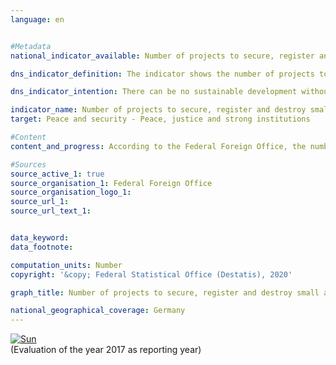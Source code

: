 ```yaml
---                   
language: en                   


#Metadata                   
national_indicator_available: Number of projects to secure, register and destroy small arms and light weapons carried out by Germany in affected regions of the world                    

dns_indicator_definition: The indicator shows the number of projects to secure, register and destroy small arms and light weapons carried out in Africa, Eastern Europe, Latin America and Asia with German financial support.<sub> Text from the Indicator Report 2018</sub>                   

dns_indicator_intention: There can be no sustainable development without peace and no peace without sustainable development – this is emphasised in the preamble to the 2030 Agenda for sustainable development. With the measures recorded by the indicator, Germany is making a contribution towards peacekeeping in a concrete subcategory. The set target is to have at least 15 projects to secure, register and destroy small arms and light weapons carried out by Germany each year.<sub> Text from the Indicator Report 2018</sub>                   

indicator_name: Number of projects to secure, register and destroy small arms and light weapons carried out by Germany in affected regions of the world                    
target: Peace and security - Peace, justice and strong institutions                   

#Content                    
content_and_progress: According to the Federal Foreign Office, the number of projects undertaken each year increased from 8 in 2006 to 26 in 2016. Thus the goal of Germany being involved in a minimum of 15 projects would have been achieved in 2012 for the first time. Except for 2013, the level would have been reached or even exceeded in subsequent years, too. According to the Federal Foreign Office, the regional focus of German efforts was on East and West Africa, the western Balkans and Ukraine. Other projects supported were in Latin America and the Caribbean. It is possible that projects with a duration longer than one year are counted more than once.<br><br>The reported projects are not financed exclusively by the Federal Foreign Office, but in part with third-party funds as well. Thus, the indicator also takes into account those projects that are financed only in part by the government. The number of projects undertaken, however, says nothing about their scope or success. In addition, it is important to have well-defined and communicated criteria to clearly match a project with the objective of the indicator. The annual disarmament reports list projects aimed at combating small arms and their financing. Their number differs from the figures reported for the indicator. One reason for this could be the focus of the projects, which is decisive for the respective classification. The indicator also takes into account aspects other than the extent of government participation in these projects.<br><br>The Organisation for Economic Co-operation and Development (OECD) also publishes detailed figures on “Reintegration; Combating small arms and light weapons” projects (funding code 15240) in accordance with the Statistical Reporting Directives of the Development Assistance Committee. Again, there is a degree of uncertainty as parts of a project could be aimed at combating small arms and light weapons but are not accounted for because of the focus of the overall project.<br><br>If the indicator were to be based on the number of projects in accordance with the OECD funding code, the target of at least 15 projects per year would have been met only in 2006 and 2016. Between these years, the values would have been below the target value. However, these projects also include measures, for instance to reintegrate demobilised military personnel into the economy. Without these measures of reintegration, the number of projects that focus exclusively or predominantly on combating small arms and light weapons would have been smaller.<sub> Text from the Indicator Report 2018</sub>                   

#Sources
source_active_1: true                           
source_organisation_1: Federal Foreign Office                           
source_organisation_logo_1:                            
source_url_1:                            
source_url_text_1:                            


data_keyword:                    
data_footnote:                    

computation_units: Number                   
copyright: '&copy; Federal Statistical Office (Destatis), 2020'                   

graph_title: Number of projects to secure, register and destroy small arms and light weapons carried out by Germany in affected regions of the world                    

national_geographical_coverage: Germany                   
---
```

<div>                           
  <div class="my-header">                           
    <a href="https://nachhaltige-entwicklung-deutschland.github.io/open-sdg-site-starter/status/"><img src="https://g205sdgs.github.io/sdg-indicators/public/Wettersymbole/Sonne.png" alt="Sun" />                           
    </a>                           
  </div>
  <div class="my-header-note">
    <span>(Evaluation of the year 2017 as reporting year)</span>
  </div>                           
</div>
